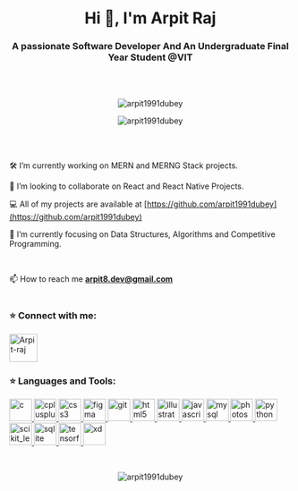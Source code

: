<h1 align="center">Hi 👋, I'm Arpit Raj</h1>
<h3 align="center">A passionate Software Developer And An Undergraduate Final Year Student @VIT</h3>
<br>

<br>

<p align="center"> <img align="center" src="https://github-readme-stats.vercel.app/api?username=arpit1991dubey&show_icons=true&locale=en" alt="arpit1991dubey" /></p>
<p align="center"> <img align="center" src="https://github-readme-stats.vercel.app/api/top-langs/?username=arpit1991dubey&layout=compact&langs_count=8" alt="arpit1991dubey" />
</p>
<br>
<br>


🛠️  I’m currently working on MERN and MERNG Stack projects.

👯  I’m looking to collaborate on React and React Native Projects.

💻  All of my projects are available at [https://github.com/arpit1991dubey](https://github.com/arpit1991dubey)

🔭 I’m currently focusing on Data Structures, Algorithms and Competitive Programming.

<br>


📫  How to reach me **arpit8.dev@gmail.com**
<br>
<br>

<h3 align="left">⭐ Connect with me:</h3>
<p align="left"> 
<a href="https://www.linkedin.com/in/arpit-raj-833108173" target="blank"><img align="center" src="https://image.flaticon.com/icons/png/512/174/174857.png" alt="Arpit-raj" height="50" width="50" /></a>

</p>

<h3 align="left">⭐ Languages and Tools:</h3>
<p align="left"> <a href="https://www.cprogramming.com/" target="_blank"> <img src="https://amanguptaofficial.netlify.app/images/c.png" alt="c" width="40" height="40"/> </a> <a href="https://www.w3schools.com/cpp/" target="_blank"> <img src="https://amanguptaofficial.netlify.app/images/c++1.png" alt="cplusplus" width="40" height="40"/> </a> <a href="https://www.w3schools.com/css/" target="_blank"> <img src="https://amanguptaofficial.netlify.app/images/css.png" alt="css3" width="40" height="40"/> </a> <a href="https://www.figma.com/" target="_blank"> <img src="https://www.vectorlogo.zone/logos/figma/figma-icon.svg" alt="figma" width="40" height="40"/> </a> <a href="https://git-scm.com/" target="_blank"> <img src="https://www.vectorlogo.zone/logos/git-scm/git-scm-icon.svg" alt="git" width="40" height="40"/> </a> <a href="https://www.w3.org/html/" target="_blank"> <img src="https://amanguptaofficial.netlify.app/images/html.png" alt="html5" width="40" height="40"/> </a> <a href="https://www.adobe.com/in/products/illustrator.html" target="_blank"> <img src="https://www.vectorlogo.zone/logos/adobe_illustrator/adobe_illustrator-icon.svg" alt="illustrator" width="40" height="40"/> </a> <a href="https://developer.mozilla.org/en-US/docs/Web/JavaScript" target="_blank"> <img src="https://amanguptaofficial.netlify.app/images/js.png" alt="javascript" width="40" height="40"/> </a> <a href="https://www.mysql.com/" target="_blank"> <img src="https://amanguptaofficial.netlify.app/images/sql.png" alt="mysql" width="40" height="40"/> </a> <a href="https://www.photoshop.com/en" target="_blank"> <img src="https://www.photoshop.com/en/images/apps/photoshop.png" alt="photoshop" width="40" height="40"/> </a> <a href="https://www.python.org" target="_blank"> <img src="https://upload.wikimedia.org/wikipedia/commons/c/c3/Python-logo-notext.svg" alt="python" width="40" height="40"/> </a> <a href="https://scikit-learn.org/" target="_blank"> <img src="https://upload.wikimedia.org/wikipedia/commons/0/05/Scikit_learn_logo_small.svg" alt="scikit_learn" width="40" height="40"/> </a> <a href="https://www.sqlite.org/" target="_blank"> <img src="https://www.vectorlogo.zone/logos/sqlite/sqlite-icon.svg" alt="sqlite" width="40" height="40"/> </a> <a href="https://www.tensorflow.org" target="_blank"> <img src="https://www.vectorlogo.zone/logos/tensorflow/tensorflow-icon.svg" alt="tensorflow" width="40" height="40"/> </a> <a href="https://www.adobe.com/products/xd.html" target="_blank"> <img src="https://cdn.worldvectorlogo.com/logos/adobe-xd.svg" alt="xd" width="40" height="40"/> </a> </p>

<br>
 
<p align="center"><img align="center" src="https://github-readme-streak-stats.herokuapp.com/?user=arpit1991dubey&" alt="arpit1991dubey" /></p>
 
 
